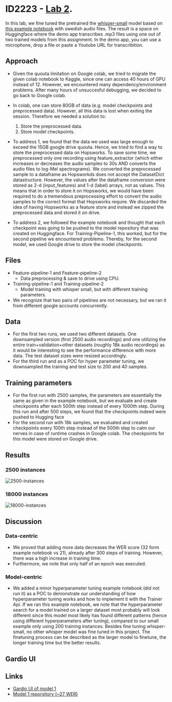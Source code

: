 # ID2223 - [Lab 2](https://github.com/ID2223KTH/id2223kth.github.io/tree/master/assignments/lab2). 

In this lab, we fine tuned the pretrained the [whisper-small]("https://huggingface.co/openai/whisper-small") model based on [this example notebook]("https://colab.research.google.com/github/sanchit-gandhi/notebooks/blob/main/fine_tune_whisper.ipynb") with swedish audio files. The result is a space on Huggingface where the demo app transcribes .mp3 files using one out of two trained models from this assignment. In the demo app, you can use a microphone, drop a file or paste a Youtube URL for transcribition. 

## Approach

- Given the quouta limitation on Google colab, we tried to migrate the given colab notebook to Kaggle, since one can access 40 hours of GPU instead of 12. However, we encountered many dependency/environment problems. After many hours of unsuccesful debugging, we decided to go back to Google colab.
- In colab, one can store 80GB of data (e.g. model checkpoints and preprocessed data). However, all this data is lost when exiting the session. Therefore we needed a solution to:
  1. Store the preprocessed data.
  2. Store model checkpoints.

- To address 1, we found that the data we used was large enough to exceed the 15GB google drive quouta. Hence, we tried to find a way to store the preprocessed data on Hopsworks. To save some time, we preprocessed only one recording using feature_extractor (which either increases or decreases the audio samples to 30s AND converts the audio files to log-Mel spectrograms). We converted the preprocessed sample to a dataframe as Hopsworkds does not accept the DatasetDict datastructure. However, the values after the dataframe conversion were stored as 2-d (input_features) and 1-d (label) arrays, not as values. This means that in order to store it on Hopsworks, we would have been required to do a tremendous preprocessing effort to convert the audio samples to the correct format that Hopsworks require. We discarded the idea of having Hopsworks as a feature store and instead we zipped the preprocessed data and stored it on drive.
- To address 2, we followed the example notebook and thought that each checkpoint was going to be pushed to the model repository that was created on Huggingface. For Training-Pipeline-1, this worked, but for the second pipeline we encountered problems. Thereby, for the second model, we used Google drive to store the model checkpoints.

## Files

- Feature-pipeline-1 and Feature-pipeline-2
  - Data preprocessing & save to drive using CPU.
- Training-pipeline-1 and Training-pipeline-2
  - Model training with whisper small, but with different training parameters.
 - We recognize that two pairs of pipelines are not necessary, but we ran it from different google accounts concurrently.

## Data

- For the first two runs, we used two different datasets. One downsampled version (first 2500 audio recordings) and one utilizing the entire train+validation+other datasets (roughly 18k audio recordings) as it would be interesting to see the performance difference with more data. The test dataset sizes were resized accordingly. 
- For the third run and as a POC for hyper parameter tuning, we downsampled the training and test size to 200 and 40 samples. 

## Training parameters

- For the first run with 2500 samples, the parameters are essentially the same as given in the example notebook, but we evaluate and create checkpoints after each 500th step instead of every 1000th step. During this run and after 500 steps, we found that the checkpoints indeed were pushed to Hugging face
- For the second run with 18k samples, we evaluated and created checkpoints every 100th step instead of the 500th step to calm our nerves in case of runtime crashes in Google colab. The checkpoints for this model were stored on Google drive.

## Results

### 2500 instances
![2500-instances](https://user-images.githubusercontent.com/50402197/206474496-21791370-5119-4f9e-94f7-f63853c60ba1.PNG)

### 18000 instances
![18000-instances](https://user-images.githubusercontent.com/50402197/206703028-b2979233-f496-48fa-adc2-2b47671d1ce4.jpeg)

## Discussion

### Data-centric

- We proved that adding more data decreases the WER score (32 form example notebook vs 21), already after 300 steps of training. However, there was a high increase in training time. 
- Furthermore, we note that only half of an epoch was executed. 

### Model-centric

- We added a minor hyperparameter tuning example notebook (did not run it) as a POC to demonstrate our understanding of how hyperparameter tuning works and how to implement it with the Trainer Api. If we ran this example notebook, we note that the hyperparameter search for a model trained on a larger dataset most probably will look different since this model most likely has found different patterns (hence using different hyperparameters after tuning), compared to our small example only using 200 training instances. Besides fine tuning whisper-small, no other whisper model was fine tuned in this project. The finetuning process can be described as the larger model to finetune, the longer training time but the better results. 

## Gardio UI

## Links
* [Gardio UI of model 1](https://huggingface.co/spaces/Akseluhr/whisper-se-auhr)
* [Model 1 reporsitory (~27 WER)](https://huggingface.co/Akseluhr/whisper-small-sv-SE-auhr-v2)
